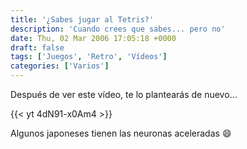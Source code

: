 ```yaml
---
title: '¿Sabes jugar al Tetris?'
description: 'Cuando crees que sabes... pero no'
date: Thu, 02 Mar 2006 17:05:18 +0000
draft: false
tags: ['Juegos', 'Retro', 'Vídeos']
categories: ['Varios']
---
```


Después de ver este vídeo, te lo plantearás de nuevo...

{{< yt 4dN91-x0Am4 >}}

Algunos japoneses tienen las neuronas aceleradas :smile: